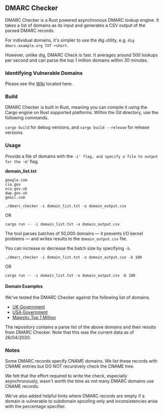 ## DMARC Checker
DMARC Checker is a Rust powered asynchronous DMARC lookup engine. It takes a list of domains as its input and generates a CSV output of the parsed DMARC records.

For individual domains, it's simpler to use the dig utility, e.g. `dig dmarc.example.org TXT +short`. 

However, unlike dig, DMARC Check is fast. It averages around 500 lookups per second and can parse the top 1 million domains within 30 minutes.

### Identifying Vulnerable Domains
Please see the [Wiki](https://github.com/6point6/dmarc_checker/wiki) located here.

### Build
DMARC Checker is built in Rust, meaning you can compile it using the Cargo engine on Rust supported platforms. Within the Git directory, use the following commands.

`cargo build` for debug versions, and
`cargo build --release` for release versions.

### Usage
Provide a file of domains with the `-i' flag, and specify a file to output for the `-o' flag.

**domain_list.txt**
```
google.com
cia.gov
nca.gov.uk
dwp.gov.uk
gmail.com
```

`./dmarc_checker -i domain_list.txt -o domain_output.csv`

OR

`cargo run -- -i domain_list.txt -o domain_output.csv`

The tool parses batches of 50,000 domains — it prevents I/O kernel problems — and writes results to the `domain_output.csv` file.

You can increase or decrease the batch size by specifying `-b`.

`./dmarc_checker -i domain_list.txt -o domain_output.csv -b 100`

OR

`cargo run -- -i domain_list.txt -o domain_output.csv -b 100`

#### Domain Examples
We've tested the DMARC Checker against the following list of domains.
- [UK Government](https://assets.publishing.service.gov.uk/government/uploads/system/uploads/attachment_data/file/842955/List_of_gov.uk_domain_names_as_at_28_Oct_2019.csv/preview)
- [USA Government](https://github.com/cisagov/dotgov-data)
- [Majestic Top 1 Million](https://blog.majestic.com/development/majestic-million-csv-daily)

The repository contains a parse list of the above domains and their results from DMARC Checker. Note that this was the current data as of 26/04/2020.

### Notes
Some DMARC records specify CNAME domains. We list these records with CNAME entries but DO NOT recursively check the CNAME tree.

We felt that the effort required to write the check, especially asynchronously, wasn't worth the time as not many DMARC domains use CNAME records.

We've also added helpful hints where DMARC records are empty if a domain is vulnerable to subdomain spoofing only and inconsistencies arise with the percentage specifier.
